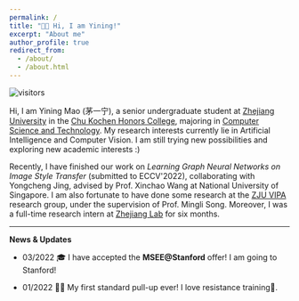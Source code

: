 ```yaml
---
permalink: /
title: "👧🏻 Hi, I am Yining!"
excerpt: "About me"
author_profile: true
redirect_from: 
  - /about/
  - /about.html
---
```

![visitors](https://visitor-badge.laobi.icu/badge?page_id=yining-mao.github.io)

Hi, I am Yining Mao (茅一宁), a senior undergraduate student at [Zhejiang University](https://www.zju.edu.cn/english/) in the [Chu Kochen Honors College](http://ckc.zju.edu.cn/ckcen/main.psp), majoring in [Computer Science and Technology](http://www.en.cs.zju.edu.cn/). My research interests currently lie in Artificial Intelligence and Computer Vision. I am still trying new possibilities and exploring new academic interests :)

Recently, I have finished our work on *Learning Graph Neural Networks on Image Style Transfer* (submitted to ECCV'2022), collaborating with Yongcheng Jing, advised by Prof. Xinchao Wang at National University of Singapore. I am also fortunate to have done some research at the [ZJU VIPA](https://www.vipazoo.cn/) research group, under the supervision of Prof. Mingli Song. Moreover, I was a full-time research intern at [Zhejiang Lab](https://en.zhejianglab.com/) for six months.

----

**News & Updates**

- 03/2022 🎓 I have accepted the **MSEE@Stanford** offer! I am going to Stanford!

- 01/2022 🏋️‍♂️ My first standard pull-up ever! I love resistance training💪.

